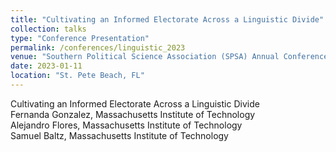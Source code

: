 ```yaml
---
title: "Cultivating an Informed Electorate Across a Linguistic Divide"
collection: talks
type: "Conference Presentation"
permalink: /conferences/linguistic_2023
venue: "Southern Political Science Association (SPSA) Annual Conference"
date: 2023-01-11
location: "St. Pete Beach, FL"
---
```


Cultivating an Informed Electorate Across a Linguistic Divide<br>
Fernanda Gonzalez, Massachusetts Institute of Technology<br>
Alejandro Flores, Massachusetts Institute of Technology<br>
Samuel Baltz, Massachusetts Institute of Technology<br>
